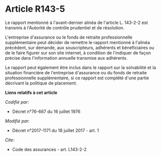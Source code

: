 # Article R143-5

Le rapport mentionné à l'avant-dernier alinéa de l'article L. 143-2-2 est transmis à l'Autorité de contrôle prudentiel et de
résolution.

L'entreprise d'assurance ou le fonds de retraite professionnelle supplémentaire peut décider de remettre le rapport mentionné
à l'alinéa précédent, sur demande, aux souscripteurs, adhérents et bénéficiaires ou de le faire figurer sur son site
internet, à condition de l'indiquer de façon précise dans l'information annuelle transmise aux adhérents.

Le rapport peut également être inclus dans le rapport sur la solvabilité et la situation financière de l'entreprise
d'assurance ou du fonds de retraite professionnelle supplémentaire, si ce rapport est complété d'une partie décrivant la
politique de placement.

**Liens relatifs à cet article**

_Codifié par_:

  - Décret n°76-667 du 16 juillet 1976

_Modifié par_:

  - Décret n°2017-1171 du 18 juillet 2017 - art. 1

_Cite_:

  - Code des assurances - art. L143-2-2

